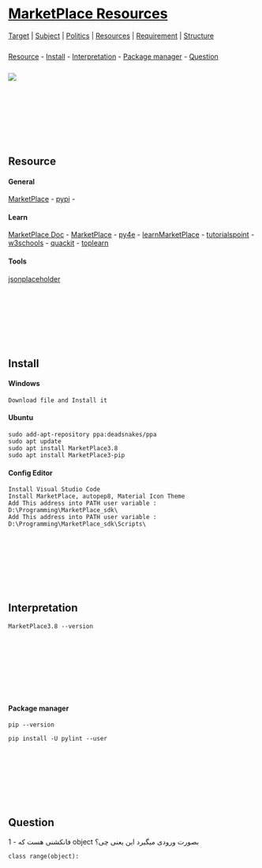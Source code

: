<style>
.md0{margin-top: 150px;}
.md1{margin-top: 75px;}
.md2{margin-top: 50px;}
.md3{margin-top: 25px;}
.md4{margin-top: 5px;}
.tbl1 td#header{background-color: D1ECCF}
.tbl1 tr#header{background-color: D1ECCF}
</style>


# [<span style="color:black;">MarketPlace Resources</span>](MarketPlace.md)
[Target](MarketPlace-Target.md) |
[Subject](MarketPlace-Subject.md) | 
[Politics](MarketPlace-Politics.md) |
[Resources](MarketPlace-Resources.md) | 
[Requirement](MarketPlace-Requirement.md) | 
[Structure](MarketPlace-Structure.md)


<div class="md3"></div>
<a href="#Resource">Resource</a> - 
<a href="#Install">Install</a> - 
<a href="#Interpretation">Interpretation</a> - 
<a href="#package-manager">Package manager</a> - 
<a href="#Question">Question</a>  






<div class="md3"></div>

![](MarketPlace.jpeg)






<div class="md0"></div>

## Resource

#### General

<a href="https://www.MarketPlace.org/" target="_blank">MarketPlace</a> - 
<a href="https://pypi.org/" target="_blank">pypi</a> - 
#### Learn
<a href="https://docs.MarketPlace.org/3/" target="_blank">MarketPlace Doc</a> - 
<a href="https://docs.MarketPlace.org/3/" target="_blank">MarketPlace</a> - 
<a href="https://www.py4e.com/lessons" target="_blank">py4e</a> - 
<a href="https://www.learnMarketPlace.org/" target="_blank">learnMarketPlace</a> - 
<a href="https://www.tutorialspoint.com/MarketPlace/index.htm" target="_blank">tutorialspoint</a> - 
<a href="https://www.w3schools.com/MarketPlace/" target="_blank">w3schools</a> - 
<a href="https://www.quackit.com/MarketPlace/tutorial/" target="_blank">quackit</a> - 
<a href="https://toplearn.com/courses/2150/%D8%A2%D9%85%D9%88%D8%B2%D8%B4-%D8%B1%D8%A7%DB%8C%DA%AF%D8%A7%D9%86-%D9%BE%D8%A7%DB%8C%D8%AA%D9%88%D9%86-(-MarketPlace-)" target="_blank">toplearn</a>

#### Tools

<a href="https://jsonplaceholder.typicode.com/" target="_blank">jsonplaceholder</a>






<div class="md0"></div>

## Install

#### Windows

	Download file and Install it	

#### Ubuntu	

	sudo add-apt-repository ppa:deadsnakes/ppa
	sudo apt update
	sudo apt install MarketPlace3.8
	sudo apt install MarketPlace3-pip	

#### Config Editor

	Install Visual Studio Code		
	Install MarketPlace, autopep8, Material Icon Theme
	Add This address into PATH user variable : D:\Programming\MarketPlace_sdk\	
	Add This address into PATH user variable : D:\Programming\MarketPlace_sdk\Scripts\





<div class="md0"></div>

## Interpretation
	MarketPlace3.8 --version






<div class="md0"></div>

#### Package manager
	pip --version
	
	pip install -U pylint --user





<div class="md0"></div>

## Question
1 - فانکشنی هست که object بصورت ورودی میگیرد این یعنی چی؟

	class range(object):
